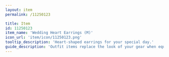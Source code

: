 ```yaml
---
layout: item
permalink: /11250123

title: Item
id: 11250123
item_name: 'Wedding Heart Earrings (M)'
icon_url: 'item/icon/11250123.png'
tooltip_description: 'Heart-shaped earrings for your special day.'
guide_description: 'Outfit items replace the look of your gear when equipped.'
---
```

